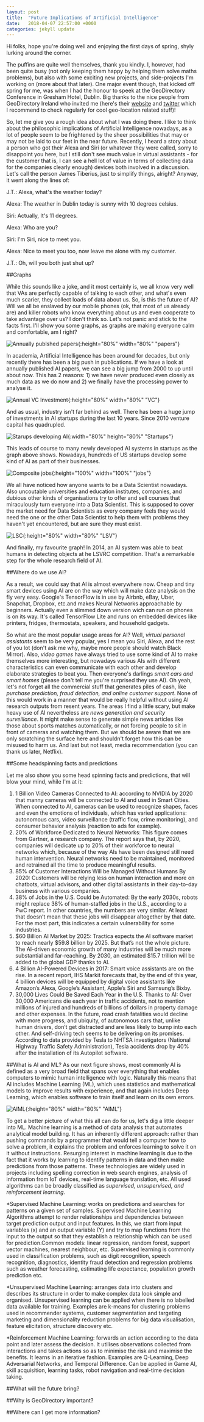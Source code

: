 ```yaml
---
layout: post
title:  "Future Implications of Artificial Intelligence"
date:   2018-04-07 22:57:00 +0000
categories: jekyll update
---
```

Hi folks, hope you're doing well and enjoying the first days of spring, shyly lurking around the corner.

The puffins are quite well themselves, thank you kindly. I, however, had 
been quite busy (not only keeping them happy by helping them solve maths 
problems), but also with some exciting new projects, and side-projects 
I'm working on (more about that later). 
One major event though, that kicked off spring for me, was when I had 
the honour to speek at the GeoDirectory Conference in Gresham Hotel, 
Dublin. Big thanks to the nice people from GeoDirectory Ireland who 
invited me (here's their [website][GeoDirectoryWWW] and 
[twitter][GeoDirectoryTwitter] which I recommend to check regularly for 
cool geo-location related stuff)!

So, let me give you a rough idea about what I was doing there. I like to
think about the philosophic implications of Artificial Intelligence 
nowadays, as a lot of people seem to be frightened by the sheer 
possibilities that may or may not be laid to our feet in the near future. 
Recently, I heard a story about a person who got their Alexa and Siri 
(or whatever they were called, sorry to disappoint you here, but I still
don't see much value in virtual assistants - for the customer that is,
I can see a hell lot of value in terms of collecting data for the companies
clearly enough) devices both involved in a discussion. Let's call the person
James Tiberius, just to simplify things, alright? Anyway, it went along the lines of:

J.T.: Alexa, what's the weather today?

Alexa: The weather in Dublin today is sunny with 10 degrees celsius.

Siri: Actually, It's 11 degrees.

Alexa: Who are you?

Siri: I'm Siri, nice to meet you.

Alexa: Nice to meet you too, now leave me alone with my customer.

J.T.: Oh, will you both just shut up?

##Graphs

While this sounds like a joke, and it most certainly is, we all know very
well that VAs are perfectly capable of talking to each other, and what's
even much scarier, they collect loads of data about us. So, is this the 
future of AI? Will we all be enslaved by our mobile phones (ok, that most
of us already are) and killer robots who know everything about us and 
even cooperate to take advantage over us? I don't think so. Let's not
panic and stick to the facts first. I'll show you some graphs, as graphs
are making everyone calm and comfortable, am I right?

![Annually publshed papers](/images/future_ai/annually-published-papers.jpg){:height="80%" width="80%" "papers"}

In academia, Artificial Intelligence has been around for decades, but only recently there has been a big push in 
publications. If we have a look at annually published AI papers, we can see a big jump from 2000 to up until about
now. This has 2 reasons: 1) we have never produced even closely as much data as we do now and 2) we finally have
the processing power to analyse it.

![Annual VC Investment](/images/future_ai/annual-VC-investment-in-AI-startups.jpg){:height="80%" width="80%" "VC"}

And as usual, industry isn't far behind as well. There has been a huge jump of investments in AI startups during the 
last 10 years. Since 2010 venture capital has quadrupled. 

![Starups developing AI](/images/future_ai/startups-developing-ai-systems.jpg){:width="80%" height="80%" "Startups"}

This leads of course to many newly developed AI systems in startups as the graph above shows. Nowadays, hundreds of 
US startups develop some kind of AI as part of their businesses.

![Composite jobs](/images/future_ai/AI-Jobs-Composite-Graphic.png){:height="100%" width="100%" "jobs"}

We all have noticed how anyone wants to be a Data Scientist nowadays. Also uncoutable universities and 
education institutes, companies, and dubious other kinds of organisations try to offer and sell courses
that miraculously turn everyone into a Data Scientist. This is supposed to cover the market need for 
Data Scientists as every company feels they would need the one or the other Data Scientist to help them 
with problems they haven't yet encountered, but are sure they must exist.

![LSC](/images/future_ai/Large-Scale-Visual.jpg){:height="80%" width="80%" "LSV"}

And finally, my favourite graph! In 2014, an AI system was able to beat humans in detecting 
objects at he LSVRC competition. That's a remarkable step for the whole research field of AI.

##Where do we use AI?

As a result, we could say that AI is almost everywhere now. Cheap and tiny smart devices using 
AI are on the way which will make date analysis on the fly very easy. Google's TensorFlow is in 
use by Airbnb, eBay, Uber, Snapchat, Dropbox, etc.and makes Neural Networks approachable by 
beginners. Actually even a slimmed down version wich can run on phones is on its way. It's 
called TensorFlow Lite and runs on embedded devices like printers, fridges, thermostats, 
speakers, and household gadgets.

So what are the most popular usage areas for AI? Well, *virtual personal assistants* seem to be 
very popular, yes I mean you Siri, Alexa, and the rest of you lot  (don't ask me why, maybe 
more people should watch Black Mirror). Also, *video games* have always tried to use some kind
of AI to make themselves more interesting, but nowadays various AIs with different characteristics
can even communicate with each other and develop elaborate strategies to beat you. Then 
everyone's darlings *smart cars and smart homes* (please don't tell me you're surprised they use
AI). Oh yeah, let's not forget all the commercial stuff that generates piles of cash, like 
*purchase prediction, fraud detection, and online customer support*. None of this would
work in a manner that would be really helpful without using AI research outputs from resent 
years. The areas I find a little scary, but make heavy use of AI nevertheless are *news generation and 
security surveillance*. It might make sense to generate simple news articles like those about 
sports matches automatically, or not forcing people to sit in front of cameras and watching them.
But we should be aware that we are only scratching the surface here and shouldn't forget 
how this can be misused to harm us. And last but not least, media recommendation (you can thank 
us later, Netflix).

##Some headspinning facts and predictions

Let me also show you some head spinning facts and predictions, that will blow your mind, while 
I'm at it:
1. 1 Billion Video Cameras Connected to AI: according to NVIDIA by 2020 that manny cameras will be connected to AI and used in Smart Cities. When connected to AI, cameras can be used to recognize shapes, faces and even the emotions of individuals, which has varied applications: autonomous cars, video surveillance (traffic flow, crime monitoring), and consumer behavior analysis (reaction to ads for example).
2. 20% of Workforce Dedicated to Neural Networks: This figure comes from Gartner, a research company. The report says that, by 2020, companies will dedicate up to 20% of their workforce to neural networks which, because of the way AIs have been designed still need human intervention. Neural networks need to be maintained, monitored and retrained all the time to produce meaningful results.
3. 85% of Customer Interactions Will be Managed Without Humans By 2020: Customers will be relying less on human interaction and more on chatbots, virtual advisors, and other digital assistants in their day-to-day business with various companies.
4. 38% of Jobs in the U.S. Could be Automated: By the early 2030s, robots might replace 38% of human-staffed jobs in the U.S., according to a PwC report. In other countries, the numbers are very similar. At least that doesn’t mean that these jobs will disappear altogether by that date. For the most part, this indicates a certain vulnerability for some industries.
5. $60 Billion AI Market by 2025: Tractica expects the AI software market to reach nearly $59.8 billion by 2025. But that’s not the whole picture. The AI-driven economic growth of many industries will be much more substantial and far-reaching. By 2030, an estimated $15.7 trillion will be added to the global GDP thanks to AI.
6. 4 Billion AI-Powered Devices in 2017: Smart voice assistants are on the rise. In a recent report, IHS Markit forecasts that, by the end of this year, 4 billion devices will be equipped by digital voice assistants like Amazon’s Alexa, Google’s Assistant, Apple’s Siri and Samsung’s Bixby.
7. 30,000 Lives Could Be Saved Each Year in the U.S. Thanks to AI: Over 30,000 Americans die each year in traffic accidents, not to mention millions of injured and hundreds of billions of dollars in property damage and other expenses. In the future, road crash fatalities would decline with more progress, and ubiquity, of autonomous cars that, unlike human drivers, don’t get distracted and are less likely to bump into each other. And self-driving tech seems to be delivering on its promises. According to data provided by Tesla to NHTSA investigators (National Highway Traffic Safety Administration), Tesla accidents drop by 40% after the installation of its Autopilot software.  

##What is AI and ML?
As our next figure shows, most commonly AI is defined as a very broad field that spans over 
everything that enables computers to mimic human intelligence with logic. Naturally this means
that AI includes Machine Learning (ML), which uses statistics and mathematical models to 
improve results with experience, and that again includes Deep Learning, which enables software 
to train itself and learn on its own errors.

![AIML](/images/future_ai/ai-ml-dl.jpg){:height="80%" width="80%" "AIML"}

To get a better picture of what this all can do for us, let's dig a little deeper into ML.
Machine learning is a method of data analysis that automates analytical model building. It has an inherently different approach: rather than pushing commands by a programmer that would tell a computer how to solve a problem, it explains the problem and enforces learning to solve it on it without instructions. Resurging interest in machine learning is due to the fact that it works by learning to identify patterns in data and then make predictions from those patterns. These technologies are widely used in projects including spelling correction in web search engines, analysis of information from IoT devices, real-time language translation, etc.
All used algorithms can be broadly classified as *supervised, unsupervised, and reinforcement learning*.

*Supervised Machine Learning: works on predictions and searches for patterns on a given set of samples. Supervised Machine Learning Algorithms attempt to render relationships and dependencies between target prediction output and input features. In this, we start from input variables (x) and an output variable (Y) and try to map functions from the input to the output so that they establish a relationship which can be used for prediction.Common models: linear regression, random forest, support vector machines, nearest neighbour, etc. Supervised learning is commonly used in classification problems, such as digit recognition, speech recognition, diagnostics, identity fraud detection and regression problems such as weather forecasting, estimating life expectance, population growth prediction etc.

*Unsupervised Machine Learning: arranges data into clusters and describes its structure in order to make complex data look simple and organised. Unsupervised learning can be applied when there is no labelled data available for training. Examples are k-means for clustering problems used in recommender systems, customer segmentation and targeting marketing and dimensionality reduction problems for big data visualisation, feature elicitation, structure discovery etc.

*Reinforcement Machine Learning: forwards an action according to the data point and later assess the decision. It utilises observations collected from interactions and takes actions so as to minimise the risk and maximise the benefits. It learns in an iterative fashion. Examples are Q-Learning, Deep Adversarial Networks, and Temporal Difference. Can be applied in Game AI, skill acquisition, learning tasks, robot navigation and real-time decision taking.

##What will the future bring?

##Why is GeoDirectory important?

##Where can I get more information?

[bozicb-gh]: https://github.com/bozicb
[GeoDirectoryWWW]: https://www.geodirectory.ie/
[GeoDirectoryTwitter]: https://twitter.com/GeoDirectory_ie
